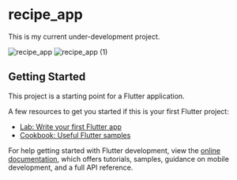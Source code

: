 # recipe_app

This is my current under-development project.

![recipe_app](https://user-images.githubusercontent.com/84202263/192815368-e978095b-5fd2-4f6f-9fa2-0f79317bfb47.gif)
![recipe_app (1)](https://user-images.githubusercontent.com/84202263/192816072-601422eb-1304-456b-9f07-0e670e07d0fe.gif)



## Getting Started

This project is a starting point for a Flutter application.

A few resources to get you started if this is your first Flutter project:

- [Lab: Write your first Flutter app](https://docs.flutter.dev/get-started/codelab)
- [Cookbook: Useful Flutter samples](https://docs.flutter.dev/cookbook)

For help getting started with Flutter development, view the
[online documentation](https://docs.flutter.dev/), which offers tutorials,
samples, guidance on mobile development, and a full API reference.
